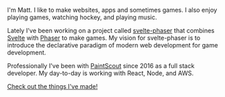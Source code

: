 I'm Matt. I like to make websites, apps and sometimes games. I also enjoy playing games, watching hockey, and playing music.

Lately I've been working on a project called [svelte-phaser](https://svelte-phaser.com) that combines [Svelte](https://svelte.dev) with [Phaser](https://phaser.io) to make games. My vision for svelte-phaser is to introduce the declarative paradigm of modern web development for game development.

Professionally I've been with [PaintScout](https://www.paintscout.com) since 2016 as a full stack developer. My day-to-day is working with React, Node, and AWS.

[Check out the things I've made!](/projects)
